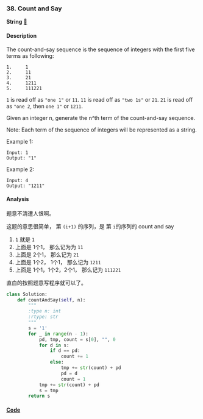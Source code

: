 ### 38. Count and Say

**String**    [💚](https://leetcode.com/problems/count-and-say)    

#### Description

The count-and-say sequence is the sequence of integers with the first five terms as following:

```
1.     1
2.     11
3.     21
4.     1211
5.     111221
```

`1` is read off as `"one 1"` or `11`.
`11` is read off as `"two 1s"` or `21`.
`21` is read off as `"one 2`, then `one 1"` or `1211`.

Given an integer n, generate the n^th term of the count-and-say sequence.

Note: Each term of the sequence of integers will be represented as a string.

Example 1:

```
Input: 1
Output: "1"
```

Example 2:

```
Input: 4
Output: "1211"
```

#### Analysis

题意不清遭人恨啊。

这题的意思很简单， 第 `(i+1)` 的序列，是 第 `i`的序列的 count and say

1. `1` 就是 `1`
2. 上面是 1个1， 那么记为为 `11`
3. 上面是 2个1， 那么记为 `21`
4. 上面是 1个2， 1个1， 那么记为 `1211`
5. 上面是 1个1，1个2，2个1， 那么记为 `111221`

直白的按照题意写程序就可以了。

```python
class Solution:
    def countAndSay(self, n):
        """
        :type n: int
        :rtype: str
        """
        s = '1'
        for _ in range(n - 1):
            pd, tmp, count = s[0], "", 0
            for d in s:
                if d == pd:
                    count += 1
                else:
                    tmp += str(count) + pd
                    pd = d
                    count = 1
            tmp += str(count) + pd
            s = tmp
        return s
```

#### [Code](../python/38.%20Count%20and%20Say.py)

